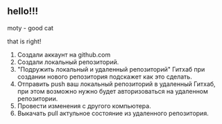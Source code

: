 ## hello!!!

moty - good cat

that is right!

1. Создали аккаунт на github.com
2. Создали локальный репозиторий.
3. "Подружить локальный и удаленный репозиторий" Гитхаб при создании нового репозитория подскажет как это сделать.
4. Отправить push ваш локальный репозиторий в удаленный Гитхаб, при этом возможно нужно будет авторизоваться на удаленном репозитории.
5. Провести изменения с другого компьютера.
6. Выкачать pull актульное состояние из удаленного репозитория.
